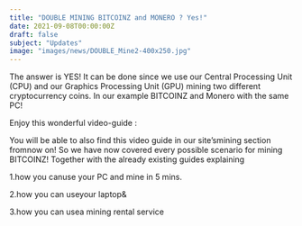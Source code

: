 ```yaml
---
title: "DOUBLE MINING BITCOINZ and MONERO ? Yes!"
date: 2021-09-08T00:00:00Z
draft: false
subject: "Updates"
image: "images/news/DOUBLE_Mine2-400x250.jpg"
---
```


The answer is YES! It can be done since we use our Central Processing Unit (CPU) and our Graphics Processing Unit (GPU) mining two different cryptocurrency coins. In our example BITCOINZ and Monero with the same PC!

Enjoy this wonderful video-guide :

You will be able to also find this video guide in our site’smining section fromnow on! So we have now covered every possible scenario for mining BITCOINZ! Together with the already existing guides explaining

1.how you canuse your PC and mine in 5 mins.

2.how you can useyour laptop&

3.how you can usea mining rental service
